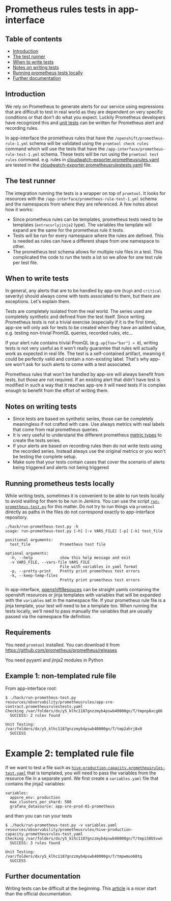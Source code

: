 # Prometheus rules tests in app-interface

## Table of contents

* [Introduction](#introduction)
* [The test runner](#the-test-runner)
* [When to write tests](#when-to-write-tests)
* [Notes on writing tests](#notes-on-writing-tests)
* [Running prometheus tests locally](#running-prometheus-tests-locally)
* [Further documentation](#further-documentation)

## Introduction

We rely on Prometheus to generate alerts for our service using expressions that are difficult to test in real world as they are dependent on very specific conditions or that don't do what you expect. Luckily Prometheus developers have recognized this and [unit tests](https://prometheus.io/docs/prometheus/latest/configuration/unit_testing_rules/) can be written for Prometheus alert and recording rules.

In app-interface the prometheus rules that have the `/openshift/prometheus-rule-1.yml` schema will be validated using the `promtool check rules` command which will use the tests that have the `/app-interface/prometheus-rule-test-1.yml` schema.  These tests will be run using the `promtool test rules` command. e.g. rules in [cloudwatch-exporter.prometheusrules.yaml](resources/observability/prometheusrules/cloudwatch-exporter.prometheusrules.yaml) are tested in the [cloudwatch-exporter.prometheusrulestests.yaml](resources/observability/prometheusrules/cloudwatch-exporter.prometheusrulestests.yaml) file.

## The test runner

The integration running the tests is a wrapper on top of `promtool`. It looks for resources with the `/app-interface/prometheus-rule-test-1.yml` schema and the namespaces from where they are referenced. A few notes about how it works:

* Since prometheus rules can be templates, prometheus tests need to be templates (`extracurlyjinja2` type). The variables the template will expand are the same for the prometheus rule it tests.
* Tests will be run for every namespace where the rules are defined. This is needed as rules can have a different shape from one namespace to other.
* The prometheus test schema allows for multiple rule files in a test. This complicated the code to run the tests a lot so we allow for one test rule per test file.

## When to write tests

In general, any alerts that are to be handled by app-sre (`high` and `critical` severity) should always come with tests associated to them, but there are exceptions. Let's explain them.

Tests are completely isolated from the real world. The series used are completely synthetic and defined from the test itself. Since writing Prometheus tests is not a trivial exercise (especially if it is the first time), app-sre will only ask for tests to be created when they have an added value, e.g. testing non-trivial PromQL queries, recorded rules, etc...

If your alert rule contains trivial PromQL (e.g. `up{foo="bar"} > 0`), writing tests is not very useful as it won't really guarantee that rules will actually work as expected in real life. The test is a self-contained artifact, meaning it could be perfectly valid and contain a non-existing label. That's why app-sre won't ask for such alerts to come with a test associated.

Prometheus rules that won't be handled by app-sre will always benefit from tests, but those are not required. If an existing alert that didn't have test is modified in such a way that it reaches app-sre it will need tests if is complex enough to benefit from the effort of writing them.

## Notes on writing tests

* Since tests are based on synthetic series, those can be completely meaningless if not crafted with care. Use always metrics with real labels that come from real prometheus queries.
* It is very useful to understand the different prometheus [metric types](https://prometheus.io/docs/concepts/metric_types/) to create the tests series.
* If your alerts are based on recording rules then do not write tests using the recorded series.  Instead always use the original metrics or you won't be testing the complete setup.
* Make sure that your tests contain cases that cover the scenario of alerts being triggered and alerts not being triggered

## Running prometheus tests locally

While writing tests, sometimes it is convenient to be able to run tests locally to avoid waiting for them to be run in Jenkins.  You can use the script [`run-prometheus-test.py`](/hack/run-prometheus-test.py) for this matter. Do not try to run things via `promtool` directly as paths in the files do not correspond exactly to app-interface repository.

```
./hack/run-prometheus-test.py -h
usage: run-prometheus-test.py [-h] [-v VARS_FILE] [-p] [-k] test_file

positional arguments:
  test_file             Prometheus test file

optional arguments:
  -h, --help            show this help message and exit
  -v VARS_FILE, --vars-file VARS_FILE
                        File with variables in yaml format
  -p, --pretty-print    Pretty print prometheus test errors
  -k, --keep-temp-files
                        Pretty print prometheus test errors
```

In app-interface, [openshiftResouces](/README.md#manage-openshift-resources-via-app-interface-openshiftnamespace-1yml) can be straight yamls containing the openshift resources or jinja templates with variables that will be expanded with the `variables` set in the namespace file. If your prometheus rule file is a jinja template, your test will need to be a template too. When running the tests locally, we'll need to pass manually the variables that are usually passed via the namespace file definition.

## Requirements

You need `promtool` installed. You can download it from https://github.com/prometheus/prometheus/releases

You need pyyaml and jinja2 modules in Python

## Example 1: non-templated rule file

From app-interface root:

```
$ ./hack/run-prometheus-test.py resources/observability/prometheusrules/app-sre-contract.prometheusrulestests.yaml
Checking /var/folders/dx/y5_klhc1187gnzzmyb4pswb40000gn/T/tmpnp8xcg66
  SUCCESS: 2 rules found

Unit Testing:  /var/folders/dx/y5_klhc1187gnzzmyb4pswb40000gn/T/tmp2ahrj8x0
  SUCCESS
```

# Example 2: templated rule file

If we want to test a file such as [`hive-production-capacity.prometheusrules-test.yaml`](resources/observability/prometheusrules/hive-production-capacity.prometheusrules-test.yaml) that is templated, you will need to pass the variables from the resource file in a separate yaml. We first create a `variables.yaml` file that contains the jinja2 variables:

```
variables:
  appsre_env: production
  max_clusters_per_shard: 500
  grafana_datasource: app-sre-prod-01-prometheus
```

and then you can run your tests

```
$ ./hack/run-prometheus-test.py -v variables.yaml resources/observability/prometheusrules/hive-production-capacity.prometheusrules-test.yaml
Checking /var/folders/dx/y5_klhc1187gnzzmyb4pswb40000gn/T/tmpi58b5vwn
  SUCCESS: 3 rules found

Unit Testing:  /var/folders/dx/y5_klhc1187gnzzmyb4pswb40000gn/T/tmpwmuo68tq
  SUCCESS
```

## Further documentation

Writing tests can be difficult at the beginning. This [article](https://www.robustperception.io/unit-testing-rules-with-prometheus) is a nicer start than the official documentation.
